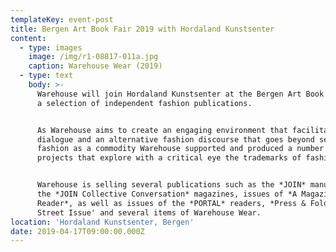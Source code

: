 ```yaml
---
templateKey: event-post
title: Bergen Art Book Fair 2019 with Hordaland Kunstsenter
content:
  - type: images
    image: /img/r1-08817-011a.jpg
    caption: Warehouse Wear (2019)
  - type: text
    body: >-
      Warehouse will join Hordaland Kunstsenter at the Bergen Art Book Fair with
      a selection of independent fashion publications.


      As Warehouse aims to create an engaging environment that facilitates
      dialogue and an alternative fashion discourse that goes beyond seeing
      fashion as a commodity Warehouse supported and produced a number of
      projects that explore with a critical eye the trademarks of fashion.


      Warehouse is selling several publications such as the *JOIN* manual and
      the *JOIN Collective Conversation* magazines, issues of *A Magazine
      Reader*, as well as issues of the *PORTAL* readers, *Press & Fold '*The
      Street Issue' and several items of Warehouse Wear.
location: 'Hordaland Kunstsenter, Bergen'
date: 2019-04-17T09:00:00.000Z
---
```

